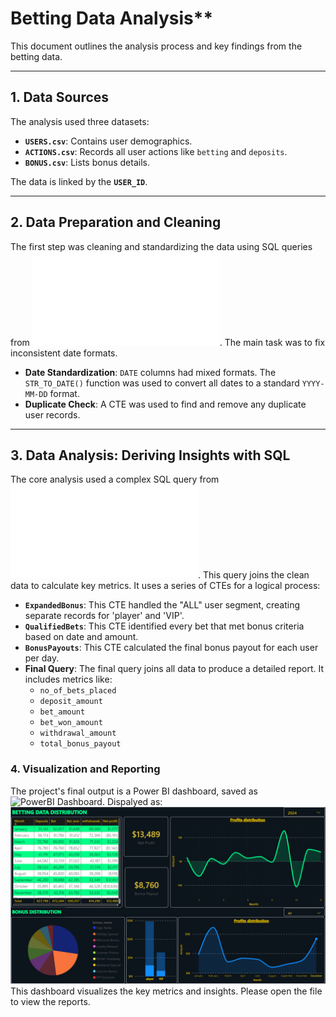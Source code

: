 # Betting Data Analysis**

This document outlines the analysis process and key findings from the betting data.

-----

## **1. Data Sources**

The analysis used three datasets:

  * **`USERS.csv`**: Contains user demographics.
  * **`ACTIONS.csv`**: Records all user actions like `betting` and `deposits`.
  * **`BONUS.csv`**: Lists bonus details.

The data is linked by the **`USER_ID`**.

-----

## **2. Data Preparation and Cleaning**

The first step was cleaning and standardizing the data using SQL queries from ![Data Cleaning SQL File](Betting_Data/Data%20Cleaning%20and%20exploration.sql). 
The main task was to fix inconsistent date formats.

  * **Date Standardization**: `DATE` columns had mixed formats. The `STR_TO_DATE()` function was used to convert all dates to a standard `YYYY-MM-DD` format.
  * **Duplicate Check**: A CTE was used to find and remove any duplicate user records.

-----

## **3. Data Analysis: Deriving Insights with SQL**

The core analysis used a complex SQL query from ![Betting and Bonus Activity SQL File](Betting%20and%20Bonus%20Activity.sql). 
This query joins the clean data to calculate key metrics. It uses a series of CTEs for a logical process:

  * **`ExpandedBonus`**: This CTE handled the "ALL" user segment, creating separate records for 'player' and 'VIP'.
  * **`QualifiedBets`**: This CTE identified every bet that met bonus criteria based on date and amount.
  * **`BonusPayouts`**: This CTE calculated the final bonus payout for each user per day.
  * **Final Query**: The final query joins all data to produce a detailed report. It includes metrics like:
      * `no_of_bets_placed`
      * `deposit_amount`
      * `bet_amount`
      * `bet_won_amount`
      * `withdrawal_amount`
      * `total_bonus_payout`


### **4. Visualization and Reporting**

The project's final output is a Power BI dashboard, saved as ![PowerBI Dashboard](Betting%20Data%202024.pbix).
Dispalyed as: ![Betting data and Bonus data Dashboard](Gamdon_Dash.png) 
This dashboard visualizes the key metrics and insights. Please open the file to view the reports.
